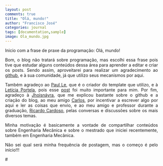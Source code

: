 ```yaml
---
layout: post
comments: true
title: "Olá, mundo!"
author: "Francisco José"
categories: journal
tags: [documentation,sample]
image: Ola_mundo.jpg
---
```

<html>
<body>

<p align="justify"> Inicio com a frase de praxe da programação: Olá, mundo!</p>



<p align="justify"> Bom, o blog não tratará sobre programação, mas escolhi essa frase pois tive que estudar alguns conteúdos dessa área para aprender a editar e criar os posts. Sendo assim, aproveitarei para realizar um agradecimento ao <a href="https://github.com/">github</a>, e à sua comunidade, já que utilizo seus mecanismos por aqui. </p>

<p align="justify"> Também agradeço ao <a href="https://www.lenpaul.com/">Paul Le</a>, que é o criador do template que utilizo, e à <a href="https://leportella.com/">Letícia Portela</a>, pois esse <a href="https://leportella.com/porque-ter-um-blog.html">post</a> foi muito importante para mim. Por fim, agradeço à <a href="http://jhoisz.github.io/">Jhoisnáyra</a>, que me explicou bastante sobre o github e a criação do blog, ao meu amigo <a href="https://www.instagram.com/_andre.aquino/">Carlos</a>, por incentivar a escrever algo por aqui e ler as coisas que envio, e ao meu amigo e professor durante a graduação, <a href="https://www.instagram.com/_ricardosoareseng/">Ricardo Cardoso</a>, pelas conversas e discussões sobre os mais diversos temas.</p>

<p align="justify"> Minha motivação é basicamente a vontade de compartilhar conteúdos sobre Engenharia Mecânica e sobre o mestrado que iniciei recentemente, também em Engenharia Mecânica.</p>

<p align="justify"> Não sei qual será minha frequência de postagem, mas o começo é pelo início!!!</p>

</body>
</html>


#<p align="justify">

<style>
	.center{
		margin: auto;
		<iframe src="https://giphy.com/embed/l4oWY0hKt6nK2KVJrN" width="500" height="272" frameBorder="0" class="giphy-embed" allowFullScreen></iframe><p><a href="https://giphy.com/gifs/ist-jornadas-mecanist-l4oWY0hKt6nK2KVJrN">via GIPHY</a></p>}
</style>